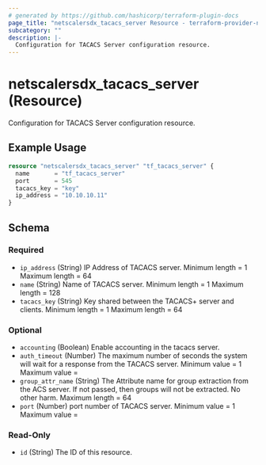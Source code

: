 ```yaml
---
# generated by https://github.com/hashicorp/terraform-plugin-docs
page_title: "netscalersdx_tacacs_server Resource - terraform-provider-netscalersdx"
subcategory: ""
description: |-
  Configuration for TACACS Server configuration resource.
---
```


# netscalersdx_tacacs_server (Resource)

Configuration for TACACS Server configuration resource.

## Example Usage

```terraform
resource "netscalersdx_tacacs_server" "tf_tacacs_server" {
  name       = "tf_tacacs_server"
  port       = 545
  tacacs_key = "key"
  ip_address = "10.10.10.11"
}
```

<!-- schema generated by tfplugindocs -->
## Schema

### Required

- `ip_address` (String) IP Address of TACACS server. Minimum length =  1 Maximum length =  64
- `name` (String) Name of TACACS server. Minimum length =  1 Maximum length =  128
- `tacacs_key` (String) Key shared between the TACACS+ server and clients. Minimum length =  1 Maximum length =  64

### Optional

- `accounting` (Boolean) Enable accounting in the tacacs server.
- `auth_timeout` (Number) The maximum number of seconds the system will wait for a response from the TACACS server. Minimum value =  1 Maximum value =
- `group_attr_name` (String) The Attribute name for group extraction from the ACS server. If not passed, then groups will not be extracted. No other harm. Maximum length =  64
- `port` (Number) port number of TACACS server. Minimum value =  1 Maximum value =

### Read-Only

- `id` (String) The ID of this resource.
